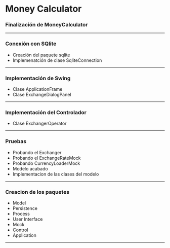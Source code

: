 Money Calculator
===============

<h3> Finalización de MoneyCalculator </h3> 

<hr/>


<h3> Conexión con SQlite </h3> 
<ul>
   <li> Creación del paquete sqlite  </li>
   <li> Implemenatción de clase SqliteConnection </li>
</ul>
<hr/>



<h3> Implementación de Swing </h3> 
<ul>
   <li> Clase ApplicationFrame </li>
   <li> Clase ExchangeDialogPanel </li>
</ul>
<hr/>

<h3> Implementación del Controlador </h3> 
<ul>
   <li> Clase ExchangerOperator</li>
</ul>
<hr/>

<h3> Pruebas  </h3> 
<ul>
   <li> Probando el Exchanger </li>
   <li> Probando el ExchangeRateMock </li>
   <li> Probando CurrencyLoaderMock </li>
   <li> Modelo acabado</li>
   <li> Implementacion de las clases del modelo</li>
</ul>

<hr/>

<h3> Creacion de los paquetes </h3>
<ul>
   <li> Model</li>
   <li> Persistence</li>
   <li> Process</li>
   <li> User Interface</li>
   <li> Mock</li>
   <li> Control</li>
   <li> Application</li>
</ul>
<hr/>
